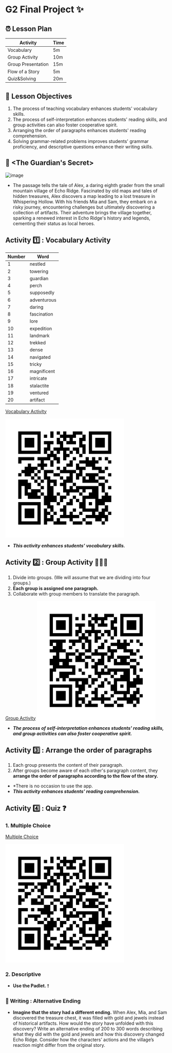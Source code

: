 # G2 Final Project ✨
## ⏰ Lesson Plan
| Activity | Time | 
|--------|----------|
| Vocabulary | 5m |
| Group Activity | 10m |
| Group Presentation | 15m |
| Flow of a Story | 5m |
| Quiz&Solving | 20m |
## 📌 Lesson Objectives
1. The process of teaching vocabulary enhances students' vocabulary skills.
2. The process of self-interpretation enhances students' reading skills, and group activities can also foster cooperative spirit.
3. Arranging the order of paragraphs enhances students' reading comprehension.
4. Solving grammar-related problems improves students' grammar proficiency, and descriptive questions enhance their writing skills.
## 📖 <The Guardian's Secret>
![image](https://github.com/MK316/Spring2024/blob/29243c621f99e2102f7e12bfe3919affb1e85c46/DLTESOL/project/Story02.png)
- The passage tells the tale of Alex, a daring eighth grader from the small mountain village of Echo Ridge. Fascinated by old maps and tales of hidden treasures, Alex discovers a map leading to a lost treasure in Whispering Hollow. With his friends Mia and Sam, they embark on a risky journey, encountering challenges but ultimately discovering a collection of artifacts. Their adventure brings the village together, sparking a renewed interest in Echo Ridge's history and legends, cementing their status as local heroes.
## Activity 1️⃣ : Vocabulary Activity
| Number |   Word   | 
|--------|----------|
|   1    | nestled     |
|   2    | towering     |
|   3    | guardian     |
|   4    | perch     |
|   5    | supposedly     |
|   6    | adventurous     |
|   7    | daring     |
|   8    | fascination     |
|   9    | lore     |
|   10    | expedition     |
|   11    | landmark     |
|   12    | trekked     |
|   13    | dense     |
|   14    | navigated     |
|   15    | tricky     |
|   16    | magnificent     |
|   17    | intricate     |
|   18    | stalactite     |
|   19    | ventured     |
|   20    | artifact     |

[Vocabulary Activity](https://huggingface.co/spaces/kimsh77/Activity_1)

![image](https://github.com/Brin1122/G2-finalproject/blob/0219f74003dd2427a07522120e6b055b268f3c86/QR_1.png)

- __*This activity enhances students' vocabulary skills.*__
## Activity 2️⃣ : Group Activity 🧑‍🤝‍🧑
1. Divide into groups. (We will assume that we are dividing into four groups.)
2. __Each group is assigned one paragraph.__
3. Collaborate with group members to translate the paragraph.

[Group Activity](https://huggingface.co/spaces/kimsh77/Activity_2)
![image](https://github.com/Brin1122/G2-finalproject/blob/c1a55af8cf57e8bbae52dd84fc3d38c9b1ff9a68/QR_2.png)

- __*The process of self-interpretation enhances students' reading skills, and group activities can also foster cooperative spirit.*__
## Activity 3️⃣ : Arrange the order of paragraphs
1. Each group presents the content of their paragraph.
2. After groups become aware of each other's paragraph content, they __arrange the order of paragraphs according to the flow of the story.__

- *There is no occasion to use the app.
- __*This activity enhances students' reading comprehension.*__

## Activity 4️⃣ : Quiz ❓
### 1. Multiple Choice

[Multiple Choice](https://huggingface.co/spaces/kimsh77/Activity_4)

![image](https://github.com/Brin1122/G2-finalproject/blob/535f3a818460b93317da48dbe016efe62b2e4421/QR_4.png)

### 2. Descriptive
- __Use the Padlet.__ ❗
### 📝 Writing : Alternative Ending
- __Imagine that the story had a different ending.__ When Alex, Mia, and Sam discovered the treasure chest, it was filled with gold and jewels instead of historical artifacts. How would the story have unfolded with this discovery? Write an alternative ending of 200 to 300 words describing what they did with the gold and jewels and how this discovery changed Echo Ridge. Consider how the characters’ actions and the village’s reaction might differ from the original story.
